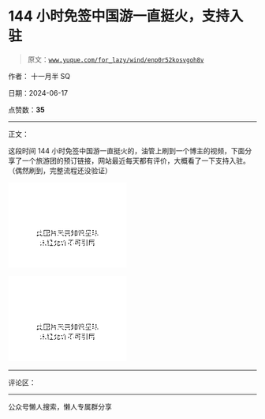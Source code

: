 # 144 小时免签中国游一直挺火，支持入驻

> 原文：[`www.yuque.com/for_lazy/wind/enp0r52kosvgoh8v`](https://www.yuque.com/for_lazy/wind/enp0r52kosvgoh8v)

作者： 十一月半 SQ

日期：2024-06-17

点赞数：**35**

* * *

正文：

这段时间 144 小时免签中国游一直挺火的，油管上刷到一个博主的视频，下面分享了一个旅游团的预订链接，网站最近每天都有评价，大概看了一下支持入驻。（偶然刷到，完整流程还没验证）

![](img/d53ca91242bac598546a85ff3095d2c6.png "None")

![](img/c0b28403c2b38d35fd0a844343dca469.png "None")

* * *

评论区：

* * *

公众号懒人搜索，懒人专属群分享